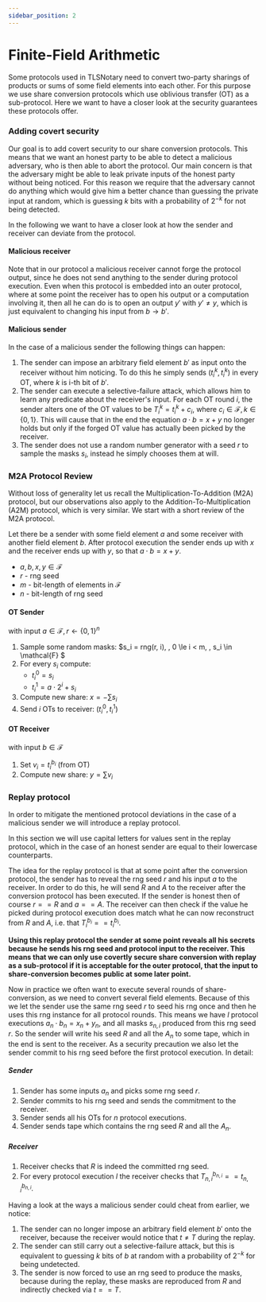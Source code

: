 ```yaml
---
sidebar_position: 2
---
```

# Finite-Field Arithmetic
Some protocols used in TLSNotary need to convert two-party sharings of products
or sums of some field elements into each other. For this purpose we use share
conversion protocols which use oblivious transfer (OT) as a sub-protocol. Here
we want to have a closer look at the security guarantees these protocols offer.

### Adding covert security
Our goal is to add covert security to our share conversion protocols. This
means that we want an honest party to be able to detect a malicious adversary,
who is then able to abort the protocol. Our main concern is that the adversary
might be able to leak private inputs of the honest party without being noticed.
For this reason we require that the adversary cannot do anything which would
give him a better chance than guessing the private input at random, which is 
guessing $k$ bits with a probability of $2^{-k}$ for not being detected.

In the following we want to have a closer look at how the sender and receiver can
deviate from the protocol.

#### Malicious receiver
Note that in our protocol a malicious receiver cannot forge the protocol output,
since he does not send anything to the sender during protocol execution. Even
when this protocol is embedded into an outer protocol, where at some point the
receiver has to open his output or a computation involving it, then all he can
do is to open an output $y'$ with $y' \neq y$, which is just equivalent to
changing his input from $b \rightarrow b'$. 

#### Malicious sender
In the case of a malicious sender the following things can happen:

1. The sender can impose an arbitrary field element $b'$ as input onto the
   receiver without him noticing. To do this he simply sends $(t_i^k, t_i^k)$ in
   every OT, where $k$ is i-th bit of $b'$.
2. The sender can execute a selective-failure attack, which allows him to learn
   any predicate about the receiver's input. For each OT round $i$, the sender
   alters one of the OT values to be $T_i^k = t_i^k + c_i$, where $c_i \in
   \mathcal{F}, \, k \in \{0, 1\}$. This will cause that in the end the equation
   $a \cdot b = x + y$ no longer holds but only if the forged OT value has
   actually been picked by the receiver.
3. The sender does not use a random number generator with a seed $r$ to sample
   the masks $s_i$, instead he simply chooses them at will.

### M2A Protocol Review
Without loss of generality let us recall the Multiplication-To-Addition (M2A)
protocol, but our observations also apply to the Addition-To-Multiplication
(A2M) protocol, which is very similar. We start with a short review of the M2A
protocol.

Let there be a sender with some field element $a$ and some receiver with another
field element $b$. After protocol execution the sender ends up with $x$ and the
receiver ends up with $y$, so that $a \cdot b = x + y$.
- $a,b,x,y \in \mathcal{F}$
- $r$ - rng seed
- $m$ - bit-length of elements in $\mathcal{F}$
- $n$ - bit-length of rng seed

#### OT Sender
with input $a \in \mathcal{F}, \, r \leftarrow \{0, 1\}^n$

1. Sample some random masks: $s_i = rng(r, i), \, 0 \le i < m, \, s_i \in
   \mathcal{F} $
2. For every $s_i$ compute:
    - $t_i^0 = s_i$
    - $t_i^1 = a \cdot 2^i + s_i$
3. Compute new share: $x = - \sum s_i$
3. Send $i$ OTs to receiver: $(t_i^0, t_i^1)$

#### OT Receiver
with input $b \in \mathcal{F}$

1. Set $v_i = t_i^{b_i}$ (from OT)
2. Compute new share: $y = \sum v_i$

### Replay protocol
In order to mitigate the mentioned protocol deviations in the case of a malicious
sender we will introduce a replay protocol.

In this section we will use capital letters for values sent in the replay
protocol, which in the case of an honest sender are equal to their lowercase
counterparts.

The idea for the replay protocol is that at some point after the conversion
protocol, the sender has to reveal the rng seed $r$ and his input $a$ to the
receiver. In order to do this, he will send $R$ and $A$ to the receiver after
the conversion protocol has been executed. If the sender is honest then of
course $r == R$ and $a == A$. The receiver can then check if the value he picked
during protocol execution does match what he can now reconstruct from $R$ and
$A$, i.e. that $T_i^{b_i} == t_i^{b_i}$.

**Using this replay protocol the sender at some point reveals all his secrets
because he sends his rng seed and protocol input to the receiver. This means
that we can only use covertly secure share conversion with replay as a
sub-protocol if it is acceptable for the outer protocol, that the input to
share-conversion becomes public at some later point.**

Now in practice we often want to execute several rounds of share-conversion, as we
need to convert several field elements. Because of this we let the sender use
the same rng seed $r$ to seed his rng once and then he uses this rng instance
for all protocol rounds. This means we have $l$ protocol executions $a_n \cdot
b_n = x_n + y_n$, and all masks $s_{n, i}$ produced from this rng seed $r$.
So the sender will write his seed $R$ and all the $A_n$ to some tape, which in
the end is sent to the receiver. As a security precaution we also let the sender
commit to his rng seed before the first protocol execution. In detail:

##### Sender
1. Sender has some inputs $a_n$ and picks some rng seed $r$.
2. Sender commits to his rng seed and sends the commitment to the receiver.
3. Sender sends all his OTs for $n$ protocol executions.
4. Sender sends tape which contains the rng seed $R$ and all the $A_n$.

##### Receiver
1. Receiver checks that $R$ is indeed the committed rng seed.
2. For every protocol execution $l$ the receiver checks that $T_{n, i}^{b_{n,
   i}} == t_{n, i}^{b_{n, i}}$.

Having a look at the ways a malicious sender could cheat from earlier, we
notice:
1. The sender can no longer impose an arbitrary field element $b'$ onto the
   receiver, because the receiver would notice that $t \neq T$ during the replay.
2. The sender can still carry out a selective-failure attack, but this is
   equivalent to guessing $k$ bits of $b$ at random with a probability of
   $2^{-k}$ for being undetected.
3. The sender is now forced to use an rng seed to produce the masks, because
   during the replay, these masks are reproduced from $R$ and indirectly checked
   via $t == T$.

